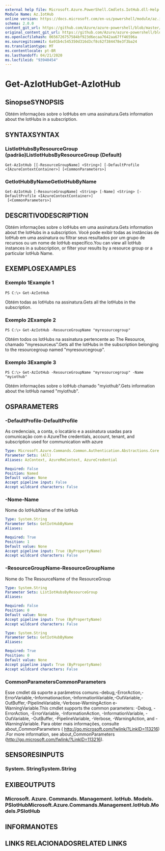 ```yaml
---
external help file: Microsoft.Azure.PowerShell.Cmdlets.IotHub.dll-Help.xml
Module Name: Az.IotHub
online version: https://docs.microsoft.com/en-us/powershell/module/az.iothub/get-aziothub
schema: 2.0.0
content_git_url: https://github.com/Azure/azure-powershell/blob/master/src/IotHub/IotHub/help/Get-AzIotHub.md
original_content_git_url: https://github.com/Azure/azure-powershell/blob/master/src/IotHub/IotHub/help/Get-AzIotHub.md
ms.openlocfilehash: 0656726757584bf923d6ecaa7642aa67ff46596a
ms.sourcegitcommit: 6a91b4c545350d316d3cf8c62f384478e3f3ba24
ms.translationtype: MT
ms.contentlocale: pt-BR
ms.lasthandoff: 04/21/2020
ms.locfileid: "93940454"
---
```

# <span data-ttu-id="27f2c-101">Get-AzIotHub</span><span class="sxs-lookup"><span data-stu-id="27f2c-101">Get-AzIotHub</span></span>

## <span data-ttu-id="27f2c-102">Sinopse</span><span class="sxs-lookup"><span data-stu-id="27f2c-102">SYNOPSIS</span></span>
<span data-ttu-id="27f2c-103">Obtém informações sobre o IotHubs em uma assinatura.</span><span class="sxs-lookup"><span data-stu-id="27f2c-103">Gets information about the IotHubs in a subscription.</span></span>

## <span data-ttu-id="27f2c-104">SYNTAX</span><span class="sxs-lookup"><span data-stu-id="27f2c-104">SYNTAX</span></span>

### <span data-ttu-id="27f2c-105">ListIotHubsByResourceGroup (padrão)</span><span class="sxs-lookup"><span data-stu-id="27f2c-105">ListIotHubsByResourceGroup (Default)</span></span>
```
Get-AzIotHub [[-ResourceGroupName] <String>] [-DefaultProfile <IAzureContextContainer>] [<CommonParameters>]
```

### <span data-ttu-id="27f2c-106">GetIotHubByName</span><span class="sxs-lookup"><span data-stu-id="27f2c-106">GetIotHubByName</span></span>
```
Get-AzIotHub [-ResourceGroupName] <String> [-Name] <String> [-DefaultProfile <IAzureContextContainer>]
 [<CommonParameters>]
```

## <span data-ttu-id="27f2c-107">DESCRITIVO</span><span class="sxs-lookup"><span data-stu-id="27f2c-107">DESCRIPTION</span></span>
<span data-ttu-id="27f2c-108">Obtém informações sobre o IotHubs em uma assinatura.</span><span class="sxs-lookup"><span data-stu-id="27f2c-108">Gets information about the IotHubs in a subscription.</span></span>
<span data-ttu-id="27f2c-109">Você pode exibir todas as instâncias de IotHub em uma assinatura ou filtrar seus resultados por um grupo de recursos ou um nome de IotHub específico.</span><span class="sxs-lookup"><span data-stu-id="27f2c-109">You can view all IotHub instances in a subscription, or filter your results by a resource group or a particular IotHub Name.</span></span>

## <span data-ttu-id="27f2c-110">EXEMPLOS</span><span class="sxs-lookup"><span data-stu-id="27f2c-110">EXAMPLES</span></span>

### <span data-ttu-id="27f2c-111">Exemplo 1</span><span class="sxs-lookup"><span data-stu-id="27f2c-111">Example 1</span></span>
```
PS C:\> Get-AzIotHub
```

<span data-ttu-id="27f2c-112">Obtém todas as IotHubs na assinatura.</span><span class="sxs-lookup"><span data-stu-id="27f2c-112">Gets all the IotHubs in the subscription.</span></span>

### <span data-ttu-id="27f2c-113">Exemplo 2</span><span class="sxs-lookup"><span data-stu-id="27f2c-113">Example 2</span></span>
```
PS C:\> Get-AzIotHub -ResourceGroupName "myresourcegroup"
```

<span data-ttu-id="27f2c-114">Obtém todos os IotHubs na assinatura pertencente ao The Resource, chamado "myresourceus".</span><span class="sxs-lookup"><span data-stu-id="27f2c-114">Gets all the IotHubs in the subscription belonging to the resourcegroup named "myresourcegroup".</span></span>

### <span data-ttu-id="27f2c-115">Exemplo 3</span><span class="sxs-lookup"><span data-stu-id="27f2c-115">Example 3</span></span>
```
PS C:\> Get-AzIotHub -ResourceGroupName "myresourcegroup" -Name "myiothub"
```

<span data-ttu-id="27f2c-116">Obtém informações sobre o IotHub chamado "myiothub".</span><span class="sxs-lookup"><span data-stu-id="27f2c-116">Gets information about the IotHub named "myiothub".</span></span>

## <span data-ttu-id="27f2c-117">OS</span><span class="sxs-lookup"><span data-stu-id="27f2c-117">PARAMETERS</span></span>

### <span data-ttu-id="27f2c-118">-DefaultProfile</span><span class="sxs-lookup"><span data-stu-id="27f2c-118">-DefaultProfile</span></span>
<span data-ttu-id="27f2c-119">As credenciais, a conta, o locatário e a assinatura usadas para comunicação com o Azure</span><span class="sxs-lookup"><span data-stu-id="27f2c-119">The credentials, account, tenant, and subscription used for communication with azure</span></span>

```yaml
Type: Microsoft.Azure.Commands.Common.Authentication.Abstractions.Core.IAzureContextContainer
Parameter Sets: (All)
Aliases: AzContext, AzureRmContext, AzureCredential

Required: False
Position: Named
Default value: None
Accept pipeline input: False
Accept wildcard characters: False
```

### <span data-ttu-id="27f2c-120">-Nome</span><span class="sxs-lookup"><span data-stu-id="27f2c-120">-Name</span></span>
<span data-ttu-id="27f2c-121">Nome do IotHub</span><span class="sxs-lookup"><span data-stu-id="27f2c-121">Name of the IotHub</span></span>

```yaml
Type: System.String
Parameter Sets: GetIotHubByName
Aliases:

Required: True
Position: 1
Default value: None
Accept pipeline input: True (ByPropertyName)
Accept wildcard characters: False
```

### <span data-ttu-id="27f2c-122">-ResourceGroupName</span><span class="sxs-lookup"><span data-stu-id="27f2c-122">-ResourceGroupName</span></span>
<span data-ttu-id="27f2c-123">Nome do The Resource</span><span class="sxs-lookup"><span data-stu-id="27f2c-123">Name of the ResourceGroup</span></span>

```yaml
Type: System.String
Parameter Sets: ListIotHubsByResourceGroup
Aliases:

Required: False
Position: 0
Default value: None
Accept pipeline input: True (ByPropertyName)
Accept wildcard characters: False
```

```yaml
Type: System.String
Parameter Sets: GetIotHubByName
Aliases:

Required: True
Position: 0
Default value: None
Accept pipeline input: True (ByPropertyName)
Accept wildcard characters: False
```

### <span data-ttu-id="27f2c-124">CommonParameters</span><span class="sxs-lookup"><span data-stu-id="27f2c-124">CommonParameters</span></span>
<span data-ttu-id="27f2c-125">Esse cmdlet dá suporte a parâmetros comuns:-debug,-ErrorAction,-ErrorVariable,-Informationaction,-InformationVariable,-OutVariable,-OutBuffer,-PipelineVariable,-Verbose-WarningAction e-WarningVariable.</span><span class="sxs-lookup"><span data-stu-id="27f2c-125">This cmdlet supports the common parameters: -Debug, -ErrorAction, -ErrorVariable, -InformationAction, -InformationVariable, -OutVariable, -OutBuffer, -PipelineVariable, -Verbose, -WarningAction, and -WarningVariable.</span></span> <span data-ttu-id="27f2c-126">Para obter mais informações, consulte about_CommonParameters ( http://go.microsoft.com/fwlink/?LinkID=113216) .</span><span class="sxs-lookup"><span data-stu-id="27f2c-126">For more information, see about_CommonParameters (http://go.microsoft.com/fwlink/?LinkID=113216).</span></span>

## <span data-ttu-id="27f2c-127">SENSORES</span><span class="sxs-lookup"><span data-stu-id="27f2c-127">INPUTS</span></span>

### <span data-ttu-id="27f2c-128">System. String</span><span class="sxs-lookup"><span data-stu-id="27f2c-128">System.String</span></span>

## <span data-ttu-id="27f2c-129">EXIBE</span><span class="sxs-lookup"><span data-stu-id="27f2c-129">OUTPUTS</span></span>

### <span data-ttu-id="27f2c-130">Microsoft. Azure. Commands. Management. IotHub. Models. PSIotHub</span><span class="sxs-lookup"><span data-stu-id="27f2c-130">Microsoft.Azure.Commands.Management.IotHub.Models.PSIotHub</span></span>

## <span data-ttu-id="27f2c-131">INFORMA</span><span class="sxs-lookup"><span data-stu-id="27f2c-131">NOTES</span></span>

## <span data-ttu-id="27f2c-132">LINKS RELACIONADOS</span><span class="sxs-lookup"><span data-stu-id="27f2c-132">RELATED LINKS</span></span>
